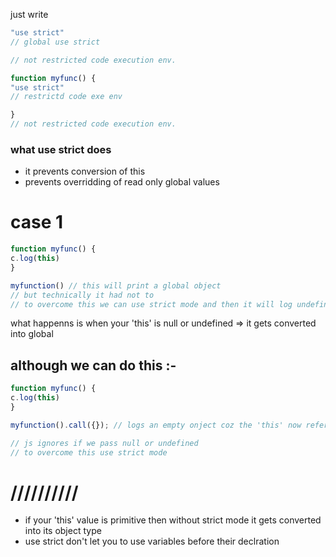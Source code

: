 just write 
``` js
"use strict"
// global use strict
```

``` js
// not restricted code execution env.

function myfunc() {
"use strict"
// restrictd code exe env

}
// not restricted code execution env.

```

### what use strict does

- it prevents conversion of this 
- prevents overridding of read only global values   

# case 1 

``` js 
function myfunc() {
c.log(this) 
}

myfunction() // this will print a global object
// but technically it had not to 
// to overcome this we can use strict mode and then it will log undefined
```

what happenns is when your 'this' is null or undefined => it gets converted into global 

## although we can do this :-

``` js 
function myfunc() {
c.log(this) 
}

myfunction().call({}); // logs an empty onject coz the 'this' now refers to the emplty onject passed via call() method 

// js ignores if we pass null or undefined 
// to overcome this use strict mode

```
# //////////

-  if your 'this' value is primitive then without strict mode it gets converted into its object type
- use strict don't let you to use variables  before their declration
